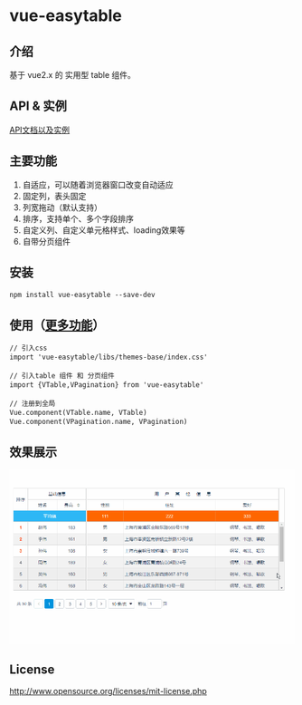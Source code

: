 # vue-easytable


## 介绍
基于 vue2.x 的 实用型 table 组件。

## API & 实例
[API文档以及实例](http://doc.huangsw.com/vue-easytable/app.html)

## 主要功能
1. 自适应，可以随着浏览器窗口改变自动适应
2. 固定列，表头固定
3. 列宽拖动（默认支持）
4. 排序，支持单个、多个字段排序
5. 自定义列、自定义单元格样式、loading效果等
6. 自带分页组件

## 安装

```
npm install vue-easytable --save-dev
```

## 使用（[更多功能](http://doc.huangsw.com/vue-easytable/app.html)）


```
// 引入css
import 'vue-easytable/libs/themes-base/index.css'

// 引入table 组件 和 分页组件
import {VTable,VPagination} from 'vue-easytable'

// 注册到全局
Vue.component(VTable.name, VTable)
Vue.component(VPagination.name, VPagination)
```

## 效果展示
![vue-easytable](./examples/images/vue-easytable.gif)

## License
http://www.opensource.org/licenses/mit-license.php





